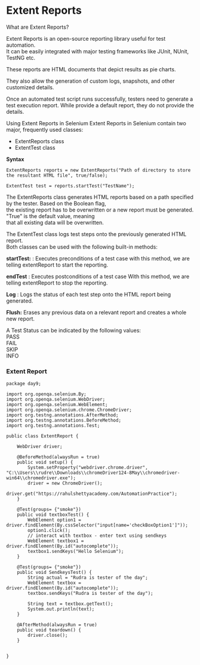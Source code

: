 # Extent Reports
What are Extent Reports?

Extent Reports is an open-source reporting library useful for test automation.  
It can be easily integrated with major testing frameworks like JUnit, NUnit, TestNG etc. 

These reports are HTML documents that depict results as pie charts.

They also allow the generation of custom logs, snapshots, and other customized details.

Once an automated test script runs successfully, testers need to generate a test
execution report. While provide a default report, they do not provide the details.  

Using Extent Reports in Selenium
Extent Reports in Selenium contain two major, frequently used classes:  
* ExtentReports class
* ExtentTest class

**Syntax**
```
ExtentReports reports = new ExtentReports("Path of directory to store the resultant HTML file", true/false);

ExtentTest test = reports.startTest("TestName");

```
The ExtentReports class generates HTML reports based on a path specified by the tester. Based on the Boolean flag,   
the existing  report has to be overwritten or a new report must be generated. "True" is the default value, meaning   
that all existing data will be overwritten.

The ExtentTest class logs test steps onto the previously generated HTML report.  
Both classes can be used with the following built-in methods:

**startTest:** : Executes preconditions of a test case
with this method, we are telling extentReport to start the reporting.

**endTest** : Executes postconditions of a test case
With this method, we are telling extentReport to stop the reporting.

**Log** : Logs the status of each test step onto the HTML report being generated.

**Flush:** Erases any previous data on a relevant report and creates a whole new report.

A Test Status can be indicated by the following values:  
PASS  
FAIL  
SKIP  
INFO  

### Extent Report
```
package day9;

import org.openqa.selenium.By;
import org.openqa.selenium.WebDriver;
import org.openqa.selenium.WebElement;
import org.openqa.selenium.chrome.ChromeDriver;
import org.testng.annotations.AfterMethod;
import org.testng.annotations.BeforeMethod;
import org.testng.annotations.Test;

public class ExtentReport {
	
	WebDriver driver;
	
	@BeforeMethod(alwaysRun = true)
	public void setup() {
		System.setProperty("webdriver.chrome.driver", "C:\\Users\\rudre\\Downloads\\chromeDriver124-8May\\chromedriver-win64\\chromedriver.exe");
		driver = new ChromeDriver();
		driver.get("https://rahulshettyacademy.com/AutomationPractice");
	}
	
	@Test(groups= {"smoke"})
	public void textboxTest() {
		WebElement option1 = driver.findElement(By.cssSelector("input[name='checkBoxOption1']"));
		option1.click();
		// interact with textbox - enter text using sendkeys
		WebElement textbox1 = driver.findElement(By.id("autocomplete"));
		textbox1.sendKeys("Hello Selenium");
	}
	
	@Test(groups= {"smoke"})
	public void SendkeysTest() {
		String actual = "Rudra is tester of the day";
		WebElement textbox = driver.findElement(By.id("autocomplete"));
		textbox.sendKeys("Rudra is tester of the day");
		
		String text = textbox.getText();
		System.out.println(text);
	}
	
	@AfterMethod(alwaysRun = true)
	public void teardown() {
		driver.close();
	}
	
	
}

```